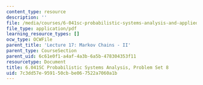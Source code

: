 ```yaml
---
content_type: resource
description: ''
file: /media/courses/6-041sc-probabilistic-systems-analysis-and-applied-probability-fall-2013/7c3dd57e959150cbbe067522a7060a1b_MIT6_041SCF13_assn08.pdf
file_type: application/pdf
learning_resource_types: []
ocw_type: OCWFile
parent_title: 'Lecture 17: Markov Chains - II'
parent_type: CourseSection
parent_uid: 6c61e0f1-a4af-4a3b-6a5b-478304353f11
resourcetype: Document
title: 6.041SC Probabilistic Systems Analysis, Problem Set 8
uid: 7c3dd57e-9591-50cb-be06-7522a7060a1b
---
```

